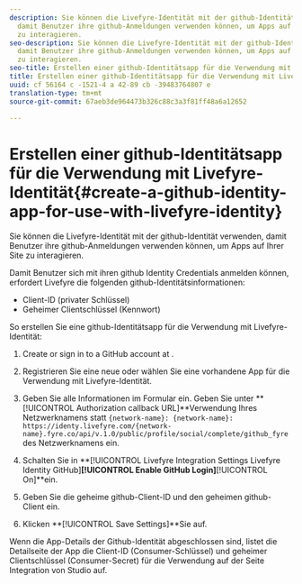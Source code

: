 ```yaml
---
description: Sie können die Livefyre-Identität mit der github-Identität verwenden,
  damit Benutzer ihre github-Anmeldungen verwenden können, um Apps auf Ihrer Site
  zu interagieren.
seo-description: Sie können die Livefyre-Identität mit der github-Identität verwenden,
  damit Benutzer ihre github-Anmeldungen verwenden können, um Apps auf Ihrer Site
  zu interagieren.
seo-title: Erstellen einer github-Identitätsapp für die Verwendung mit Livefyre-Identität
title: Erstellen einer github-Identitätsapp für die Verwendung mit Livefyre-Identität
uuid: cf 56164 c -1521-4 a 42-89 cb -39483764807 e
translation-type: tm+mt
source-git-commit: 67aeb3de964473b326c88c3a3f81ff48a6a12652

---
```



# Erstellen einer github-Identitätsapp für die Verwendung mit Livefyre-Identität{#create-a-github-identity-app-for-use-with-livefyre-identity}

Sie können die Livefyre-Identität mit der github-Identität verwenden, damit Benutzer ihre github-Anmeldungen verwenden können, um Apps auf Ihrer Site zu interagieren.

Damit Benutzer sich mit ihren github Identity Credentials anmelden können, erfordert Livefyre die folgenden github-Identitätsinformationen:

* Client-ID (privater Schlüssel)
* Geheimer Clientschlüssel (Kennwort)

So erstellen Sie eine github-Identitätsapp für die Verwendung mit Livefyre-Identität:

1. Create or sign in to a GitHub account at [](https://github.com/settings/developers).
1. Registrieren Sie eine neue oder wählen Sie eine vorhandene App für die Verwendung mit Livefyre-Identität.
1. Geben Sie alle Informationen im Formular ein. Geben Sie unter **[!UICONTROL Authorization callback URL]**Verwendung Ihres Netzwerknamens statt `{network-name}: {network-name}: https://identy.livefyre.com/{network-name}.fyre.co/api/v.1.0/public/profile/social/complete/github_fyre`des Netzwerknamens ein.

1. Schalten Sie in **[!UICONTROL Livefyre Integration Settings Livefyre Identity GitHub]****[!UICONTROL Enable GitHub Login]****[!UICONTROL On]**ein.

1. Geben Sie die geheime github-Client-ID und den geheimen github-Client ein.
1. Klicken **[!UICONTROL Save Settings]**Sie auf.

Wenn die App-Details der Github-Identität abgeschlossen sind, listet die Detailseite der App die Client-ID (Consumer-Schlüssel) und geheimer Clientschlüssel (Consumer-Secret) für die Verwendung auf der Seite Integration von Studio auf.
